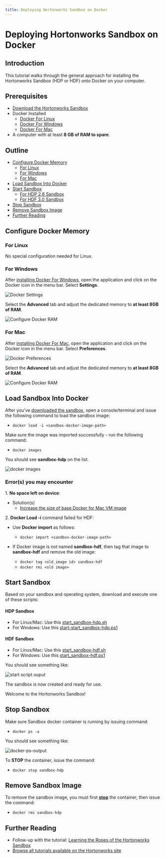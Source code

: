 ```yaml
---
title: Deploying Hortonworks Sandbox on Docker
---
```


# Deploying Hortonworks Sandbox on Docker

## Introduction

This tutorial walks through the general approach for installing the Hortonworks Sandbox (HDP or HDF) onto Docker on your computer.

## Prerequisites

-   [Download the Hortonworks Sandbox](https://hortonworks.com/downloads/#sandbox)
-   Docker Installed
    -   [Docker For Linux](https://docs.docker.com/engine/installation/linux/)
    -   [Docker For Windows](https://docs.docker.com/docker-for-windows/install/)
    -   [Docker For Mac](https://docs.docker.com/docker-for-mac/install/)
-   A computer with at least **8 GB of RAM to spare**.

## Outline

-   [Configure Docker Memory](#configure-docker-memory)
    -   [For Linux](#for-linux)
    -   [For Windows](#for-windows)
    -   [For Mac](#for-mac)
-   [Load Sandbox Into Docker](#load-sandbox-into-docker)
-   [Start Sandbox](#start-sandbox)
    -   [For HDP 2.6 Sandbox](#for-hdp-26-sandbox)
    -   [For HDF 3.0 Sandbox](#for-hdf-30-sandbox)
-   [Stop Sandbox](#stop-sandbox)
-   [Remove Sandbox Image](#remove-sandbox-image)
-   [Further Reading](#further-reading)

## Configure Docker Memory

### For Linux

No special configuration needed for Linux.

### For Windows

After [installing Docker For Windows](https://docs.docker.com/docker-for-windows/install/), open the application and click on the Docker icon in the menu bar.  Select **Settings**.

![Docker Settings](assets/docker-windows-settings.jpg)

Select the **Advanced** tab and adjust the dedicated memory to **at least 8GB of RAM**.

![Configure Docker RAM](assets/docker-windows-configure.jpg)

### For Mac

After [installing Docker For Mac](https://docs.docker.com/docker-for-mac/install/), open the application and click on the Docker icon in the menu bar.  Select **Preferences**.

![Docker Preferences](assets/docker-mac-preferences.jpg)

Select the **Advanced** tab and adjust the dedicated memory to **at least 8GB of RAM**.

![Configure Docker RAM](assets/docker-mac-configure.jpg)

## Load Sandbox Into Docker

After you've [downloaded the sandbox](https://hortonworks.com/downloads/#sandbox), open a console/terminal and issue the following command to load the sandbox image:

-   ```docker load -i <sandbox-docker-image-path>```

Make sure the image was imported successfully - run the following command:

-   ```docker images```

You should see **sandbox-hdp** on the list.

![docker images](assets/docker-images.jpg)

### Error(s) you may encounter
1\. **No space left on device**:

-   Solution(s)
    -   [Increase the size of base Docker for Mac VM image](<https://community.hortonworks.com/content/kbentry/65901/how-to-increase-the-size-of-the-base-docker-for-ma.html>)

2\. **Docker Load -i** command failed for HDF:

-   Use **Docker import** as follows:
    -   ```docker import <sandbox-docker-image-path>```

-   If Docker image is not named **sandbox-hdf**, then tag that image to **sandbox-hdf** and remove the old image:

    -   ```docker tag <old_image id> sandbox-hdf```
    -   ```docker rmi <old image>```

## Start Sandbox

Based on your sandbox and operating system, download and execute one of these scripts:

#### HDP Sandbox

-   For Linux/Mac: Use this [start_sandbox-hdp.sh](assets/start_sandbox-hdp.sh)
-   For Windows: Use this [start-start_sandbox-hdp.ps1](assets/start_sandbox-hdp.ps1)

#### HDF Sandbox

-   For Linux/Mac: Use this [start_sandbox-hdf.sh](assets/start_sandbox-hdf.sh)
-   For Windows: Use this [start_sandbox-hdf.ps1](assets/start_sandbox-hdf.ps1)

You should see something like:

![start script ouput](assets/docker-start-sandbox-output.jpg)

The sandbox is now created and ready for use.

Welcome to the Hortonworks Sandbox!

## Stop Sandbox

Make sure Sandbox docker container is running by issuing command:

-   ```docker ps -a```

You should see something like:

![docker-ps-output](assets/docker-ps-output.jpg)

To **STOP** the container, issue the command:

-   ```docker stop sandbox-hdp```

## Remove Sandbox Image

To remove the sandbox image, you must first [**stop**](#stop-sandbox) the container, then issue the command:

-   ```docker rmi sandbox-hdp```

## Further Reading

-   Follow-up with the tutorial: [Learning the Ropes of the Hortonworks Sandbox](https://hortonworks.com/tutorial/learning-the-ropes-of-the-hortonworks-sandbox)
-   [Browse all tutorials available on the Hortonworks site](https://hortonworks.com/tutorials/)
